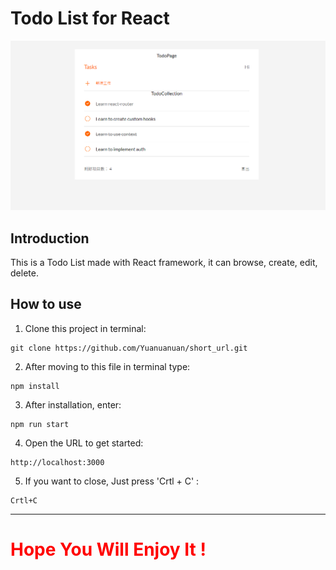 # Todo List for React
![封面圖片](src/assets/images/index.PNG)
## Introduction
This is a Todo List made with React framework, it can browse, create, edit, delete.

## How to use
1. Clone this project in terminal:
```
git clone https://github.com/Yuanuanuan/short_url.git
```
2. After moving to this file in terminal type:
```
npm install
```
3. After installation, enter:
```
npm run start
```
4. Open the URL to get started:
```
http://localhost:3000
```
5. If you want to close, Just press 'Crtl + C' :
```
Crtl+C
```
---
# <span style="color: red">Hope You Will Enjoy It !</span>
